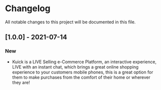 # Changelog

All notable changes to this project will be documented in this file.

## [1.0.0] - 2021-07-14

### New

- Kuick is a LIVE Selling e-Commerce Platform, an interactive experience, LIVE with an instant chat, which brings a great online shopping experience to your customers mobile phones, this is a great option for them to make purchases from the comfort of their home or wherever they are!
